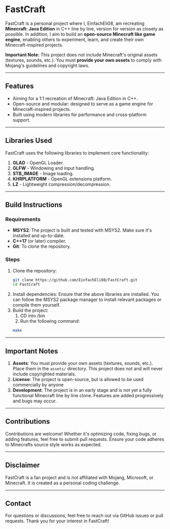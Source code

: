 
# FastCraft

FastCraft is a personal project where I, EinfachEli08, am recreating **Minecraft: Java Edition** in C++ line by line, version for version as closely as possible. In addition, I aim to build an **open-source Minecraft like game engine**, enabling others to experiment, learn, and create their own Minecraft-inspired projects.

**Important Note:** This project does not include Minecraft's original assets (textures, sounds, etc.). You must **provide your own assets** to comply with Mojang's guidelines and copyright laws.

---

## Features
- Aiming for a 1:1 recreation of Minecraft: Java Edition in C++.
- Open-source and modular: designed to serve as a game engine for Minecraft-inspired projects.
- Built using modern libraries for performance and cross-platform support.

---

## Libraries Used
FastCraft uses the following libraries to implement core functionality:

1. **GLAD** - OpenGL Loader.
2. **GLFW** - Windowing and input handling.
3. **STB_IMAGE** - Image loading.
4. **KHRPLATFORM** - OpenGL extensions platform.
5. **LZ** - Lightweight compression/decompression.

---

## Build Instructions

### Requirements
- **MSYS2**: The project is built and tested with MSYS2. Make sure it's installed and up-to-date.
- **C++17** (or later) compiler.
- **Git**: To clone the repository.

### Steps
1. Clone the repository:
   ```bash
   git clone https://github.com/EinfachEli08/FastCraft.git
   cd FastCraft
   ```
2. Install dependencies:
   Ensure that the above libraries are installed. You can follow the MSYS2 package manager to install relevant packages or compile them yourself.
3. Build the project:
   1. CD into /bin
   2. Run the following command:
   ```bash
   make
   ```

---

## Important Notes
1. **Assets**: You must provide your own assets (textures, sounds, etc.). Place them in the `assets/` directory. This project does not and will never include copyrighted materials.
2. **License**: The project is open-source, but is allowed to be used commercially by anyone
3. **Development**: The project is in an early stage and is not yet a fully functional Minecraft line by line clone. Features are added progressively and bugs may occur.

---

## Contributions
Contributions are welcome! Whether it's optimizing code, fixing bugs, or adding features, feel free to submit pull requests. Ensure your code adheres to Minecrafts source style works as expected.

---

## Disclaimer
FastCraft is a fan project and is not affiliated with Mojang, Microsoft, or Minecraft. It is created as a personal coding challenge.

---

## Contact
For questions or discussions, feel free to reach out via GitHub issues or pull requests. Thank you for your interest in FastCraft!

